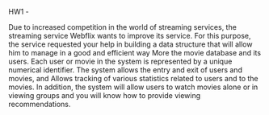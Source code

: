 HW1 -

Due to increased competition in the world of streaming services, the
streaming service Webflix wants to improve its service. For this
purpose, the service requested your help in building a data structure
that will allow him to manage in a good and efficient way More the movie
database and its users. Each user or movie in the system is represented
by a unique numerical identifier. The system allows the entry and exit
of users and movies, and Allows tracking of various statistics related
to users and to the movies. In addition, the system will allow users to
watch movies alone or in viewing groups and you will know how to provide
viewing recommendations.
